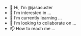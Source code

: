 - 👋 Hi, I’m @jasasuster
- 👀 I’m interested in ...
- 🌱 I’m currently learning ...
- 💞️ I’m looking to collaborate on ...
- 📫 How to reach me ...

<!---
jasasuster/jasasuster is a ✨ special ✨ repository because its `README.md` (this file) appears on your GitHub profile.
You can click the Preview link to take a look at your changes.
--->

